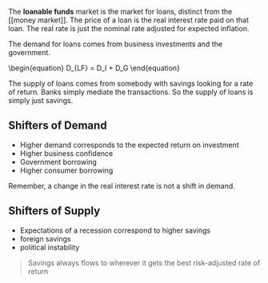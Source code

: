 The **loanable funds** market is the market for loans, distinct from the [[money market]]. The price of a loan is the real interest rate paid on that loan. The real rate is just the nominal rate adjusted for expected inflation.

The demand for loans comes from business investments and the government. 


\begin{equation}
D_{LF} = D_I + D_G
\end{equation}

The supply of loans comes from somebody with savings looking for a rate of return. Banks simply mediate the transactions. So the supply of loans is simply just savings.

## Shifters of Demand

- Higher demand corresponds to the expected return on investment
- Higher business confidence
- Government borrowing
- Higher consumer borrowing

Remember, a change in the real interest rate is not a shift in demand.

## Shifters of Supply

- Expectations of a recession correspond to higher savings
- foreign savings
- political instability

> Savings always flows to wherever it gets the best risk-adjusted rate of return

